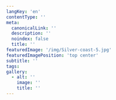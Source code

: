 ```yaml
---
langKey: 'en'
contentType: ''
meta:
  canonicalLink: ''
  description: ''
  noindex: false
  title: ''
featuredImage: '/img/Silver-coast-5.jpg'
featuredImagePosition: 'top center'
subtitle: ''
tags:
gallery:
  - alt: ''
    image: ''
    title: ''
---
```


<!-- Use this to force Gatsby to correctly determine optional images/file schema -->
